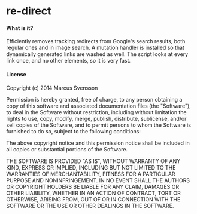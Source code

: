 <h1>re-direct</h1>

<h4>What is it?</h4>
Efficiently removes tracking redirects from Google's search results, both
regular ones and in image search. A mutation handler is installed so that
dynamically generated links are washed as well. The script looks at every
link once, and no other elements, so it is very fast.


<h4>License</h4>

Copyright (c) 2014 Marcus Svensson

Permission is hereby granted, free of charge, to any person obtaining a copy
of this software and associated documentation files (the "Software"), to deal
in the Software without restriction, including without limitation the rights
to use, copy, modify, merge, publish, distribute, sublicense, and/or sell
copies of the Software, and to permit persons to whom the Software is
furnished to do so, subject to the following conditions:

The above copyright notice and this permission notice shall be included in
all copies or substantial portions of the Software.

THE SOFTWARE IS PROVIDED "AS IS", WITHOUT WARRANTY OF ANY KIND, EXPRESS OR
IMPLIED, INCLUDING BUT NOT LIMITED TO THE WARRANTIES OF MERCHANTABILITY,
FITNESS FOR A PARTICULAR PURPOSE AND NONINFRINGEMENT. IN NO EVENT SHALL THE
AUTHORS OR COPYRIGHT HOLDERS BE LIABLE FOR ANY CLAIM, DAMAGES OR OTHER
LIABILITY, WHETHER IN AN ACTION OF CONTRACT, TORT OR OTHERWISE, ARISING FROM,
OUT OF OR IN CONNECTION WITH THE SOFTWARE OR THE USE OR OTHER DEALINGS IN
THE SOFTWARE.

